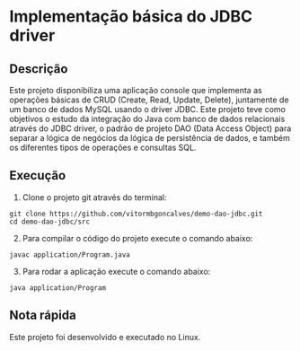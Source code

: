 # Implementação básica do JDBC driver

## Descrição

Este projeto disponibiliza uma aplicação console que implementa as operações básicas de CRUD (Create, Read, Update, Delete), juntamente de um banco de dados MySQL usando o driver JDBC.
Este projeto teve como objetivos o estudo da integração do Java com banco de dados relacionais através do JDBC driver, o padrão de projeto DAO (Data Access Object) para separar a lógica de negócios da lógica de persistência de dados, e também os diferentes tipos de operações e consultas SQL.

## Execução

1. Clone o projeto git através do terminal:

```shell
git clone https://github.com/vitormbgoncalves/demo-dao-jdbc.git
cd demo-dao-jdbc/src
```

2. Para compilar o código do projeto execute o comando abaixo:

```shell
javac application/Program.java
```

3. Para rodar a aplicação execute o comando abaixo:

```shell
java application/Program
```

## Nota rápida

Este projeto foi desenvolvido e executado no Linux.
